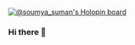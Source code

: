 [![@soumya_suman's Holopin board](https://holopin.me/soumya_suman)](https://holopin.io/@soumya_suman)
### Hi there 👋

<!--
**SoumyaSumanBaral/SoumyaSumanBaral** is a ✨ _special_ ✨ repository because its `README.md` (this file) appears on your GitHub profile.

Here are some ideas to get you started:

- 🔭 I’m currently working on ...
- 🌱 I’m currently learning ...
- 👯 I’m looking to collaborate on ...
- 🤔 I’m looking for help with ...
- 💬 Ask me about ...
- 📫 How to reach me: ...
- 😄 Pronouns: ...
- ⚡ Fun fact: ...
-->

